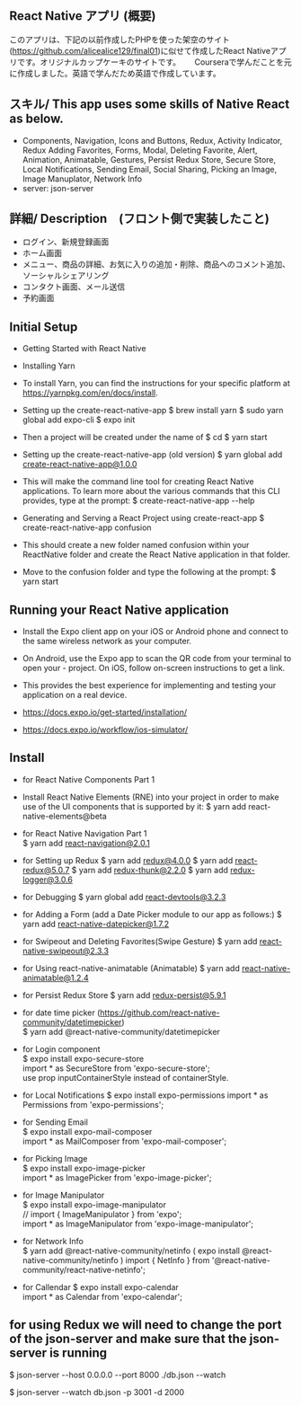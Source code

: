 ## React Native アプリ (概要)
このアプリは、下記の以前作成したPHPを使った架空のサイト(https://github.com/alicealice129/final01)に似せて作成したReact Nativeアプリです。オリジナルカップケーキのサイトです。　　
Courseraで学んだことを元に作成しました。英語で学んだため英語で作成しています。

## スキル/ This app uses some skills of Native React as below.
- Components, Navigation, Icons and Buttons, Redux, Activity Indicator, Redux Adding Favorites, Forms, Modal, Deleting Favorite, Alert, Animation, Animatable, Gestures, Persist Redux Store, Secure Store, Local Notifications, Sending Email, Social Sharing, Picking an Image, Image Manuplator, Network Info  
- server: json-server  

## 詳細/ Description　(フロント側で実装したこと)
- ログイン、新規登録画面
- ホーム画面
- メニュー、商品の詳細、お気に入りの追加・削除、商品へのコメント追加、ソーシャルシェアリング  
- コンタクト画面、メール送信  
- 予約画面

## Initial Setup

- Getting Started with React Native
 - Installing Yarn
  - To install Yarn, you can find the instructions for your specific platform at https://yarnpkg.com/en/docs/install.

 - Setting up the create-react-native-app
 $ brew install yarn
 $ sudo yarn global add expo-cli
 $ expo init <project name>
 -  Then a project will be created under the name of
 $ cd <project name>
 $ yarn start


 - Setting up the create-react-native-app (old version)
 $ yarn global add create-react-native-app@1.0.0
  - This will make the command line tool for creating React Native applications. To learn more about the various commands that this CLI provides, type at the prompt:
  $ create-react-native-app --help
 - Generating and Serving a React Project using create-react-app
 $ create-react-native-app confusion
 - This should create a new folder named confusion within your ReactNative folder and create the React Native application in that folder.
 - Move to the confusion folder and type the following at the prompt:
 $ yarn start


##  Running your React Native application
- Install the Expo client app on your iOS or Android phone and connect to the same wireless network as your computer.
- On Android, use the Expo app to scan the QR code from your terminal to open your - project. On iOS, follow on-screen instructions to get a link.
- This provides the best experience for implementing and testing your application on a real device.  

- https://docs.expo.io/get-started/installation/
- https://docs.expo.io/workflow/ios-simulator/  


## Install
- for React Native Components Part 1
 - Install React Native Elements (RNE) into your project in order to make use of the UI components that is supported by it: 
$ yarn add react-native-elements@beta

- for React Native Navigation Part 1  
$ yarn add react-navigation@2.0.1

- for Setting up Redux
$ yarn add redux@4.0.0 
$ yarn add react-redux@5.0.7 
$ yarn add redux-thunk@2.2.0 
$ yarn add redux-logger@3.0.6 

- for Debugging
$ yarn global add react-devtools@3.2.3

- for Adding a Form (add a Date Picker module to our app as follows:)
$ yarn add react-native-datepicker@1.7.2

- for Swipeout and Deleting Favorites(Swipe Gesture) 
$ yarn add react-native-swipeout@2.3.3

- for Using react-native-animatable (Animatable)
$ yarn add react-native-animatable@1.2.4

- for Persist Redux Store
$ yarn add redux-persist@5.9.1

- for date time picker (https://github.com/react-native-community/datetimepicker)  
$ yarn add @react-native-community/datetimepicker

- for Login component  
$ expo install expo-secure-store  
import * as SecureStore from 'expo-secure-store';  
use prop inputContainerStyle instead of containerStyle.  

- for Local Notifications
$ expo install expo-permissions
import * as Permissions from 'expo-permissions'; 

- for Sending Email  
$ expo install expo-mail-composer   
import * as MailComposer from 'expo-mail-composer'; 

- for Picking Image  
$ expo install expo-image-picker  
import * as ImagePicker from 'expo-image-picker';

- for Image Manipulator  
$ expo install expo-image-manipulator  
// import { ImageManipulator } from 'expo';  
import * as ImageManipulator from 'expo-image-manipulator'; 

- for Network Info  
$ yarn add @react-native-community/netinfo  ( expo install @react-native-community/netinfo )
import { NetInfo } from '@react-native-community/react-native-netinfo';  

- for Callendar 
$ expo install expo-calendar  
import * as Calendar from 'expo-calendar';

## for using Redux we will need to change the port of the json-server and make sure that the json-server is running 
$ json-server --host 0.0.0.0 --port 8000 ./db.json --watch 

$ json-server --watch db.json -p 3001 -d 2000 